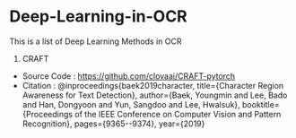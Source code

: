 # Deep-Learning-in-OCR
This is a list of Deep Learning Methods in OCR
1. CRAFT
  * Source Code : https://github.com/clovaai/CRAFT-pytorch
  * Citation : 
    @inproceedings{baek2019character,
  title={Character Region Awareness for Text Detection},
  author={Baek, Youngmin and Lee, Bado and Han, Dongyoon and Yun, Sangdoo and Lee, Hwalsuk},
  booktitle={Proceedings of the IEEE Conference on Computer Vision and Pattern Recognition},
  pages={9365--9374},
  year={2019}


